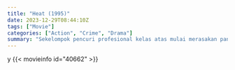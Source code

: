 ```yaml
---
title: "Heat (1995)"
date: 2023-12-29T08:44:10Z
tags: ["Movie"]
categories: ["Action", "Crime", "Drama"]
summary: "Sekelompok pencuri profesional kelas atas mulai merasakan panasnya LAPD ketika mereka tanpa sadar meninggalkan petunjuk verbal tentang pencurian terbaru mereka."
---
```


<mux-player stream-type="on-demand"
src="https://kp3d-my.sharepoint.com/personal/ryoo_kp3d_onmicrosoft_com/_layouts/15/download.aspx?share=ESyK5gsxIO1Lm1VNlaIWbhwBaHekmwzZeNY_xTGRnpsodA" prefer-playback="mse" controls>

</mux-player>

y
{{< movieinfo id="40662" >}}

<script src="https://cdn.jsdelivr.net/npm/@mux/mux-player"></script>

 <script type="application/ld+json ">
{
"@context": "https://schema.org/",
"@type": "VideoObject",
"name": "Heat (1995)",
"contentUrl": "https://stream.mux.com/jkqwdk8wbhQtAP2d1J45eVuiCL01TiNs1CnsfWKdvKFE.m3u8",
"thumbnailUrl": "https://www.themoviedb.org/t/p/original/9eSoJrj8LkbUzuPSJzgSXWKexKj.jpg?width=314&fit_mode=preserve&time=25",
"uploadDate": "2023-12-25T06:24:19Z",
}

</script>